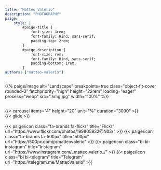 ```yaml
---
title: "Matteo Valerio"
description: "PHOTOGRAPHY"
paige:
    style: |
        #paige-title {  
            font-size: 4rem;    
            font-family: Hind, sans-serif;
            padding-top: 2rem;
        }
        #paige-description {
            font-size: rem;
            font-family: Hind, sans-serif;
            padding-bottom: 1rem;
        } 
authors: ["matteo-valerio"] 
---
```


<p>
{{% paige/image alt="Landscape" 
    breakpoints=true class="object-fit-cover rounded-3" 
    fetchpriority="high" height="22rem" loading="eager" process="webp" 
    src="./img.jpg" width="100%" %}}
</p>

<br>

<div id="mobileContent">
    {{< carousel items="4" height="20" unit="%" duration="3000" >}}
</div>

<div id="desktopContent">
    {{< glide >}}
</div>

<br>

<div class="column-gap-3 d-flex display-6 justify-content-center mb-3">
    {{< paige/icon class="fa-brands fa-flickr" title="Flickr" url="https://www.flickr.com/photos/199805932@N03/" >}}
    {{< paige/icon class="fa-brands fa-500px" title="500px" url="https://500px.com/p/matteovalerio" >}}    
    {{< paige/icon class="bi bi-instagram" title="Instagram" url="https://www.instagram.com/_matteo.valerio_/" >}}
    {{< paige/icon class="bi bi-telegram" title="Telegram" url="https://telegram.me/MatteoValerio" >}} 
</div>

